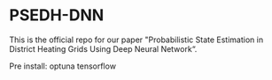 # PSEDH-DNN
This is the official repo for our paper "Probabilistic State Estimation in District Heating Grids Using Deep Neural Network“.

Pre install:
optuna
tensorflow
